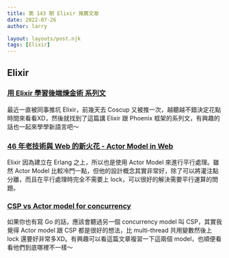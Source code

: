 ```yaml
---
title: 第 143 期 Elixir 推薦文章
date: 2022-07-26
author: larry

layout: layouts/post.njk
tags: [Elixir]
---
```


## Elixir

### [用 Elixir 學習後端煉金術 系列文](https://ithelp.ithome.com.tw/articles/10235287)

最近一直被同事推坑 Elixir，前幾天去 Coscup 又被推一次，越聽越不錯決定花點時間來看看XD，然後就找到了這篇講 Elixir 跟 Phoenix 框架的系列文，有興趣的話也一起來學學新語言吧～

### [46 年老技術與 Web 的新火花 - Actor Model in Web](https://blog.techbridge.cc/2019/06/21/actor-model-in-web/)

Elixir 因為建立在 Erlang 之上，所以也是使用 Actor Model 來進行平行處理。雖然 Actor Model 比較冷門一點，但他的設計概念其實非常好，除了可以將灌注點分離，而且在平行處理時完全不需要上 lock，可以很好的解決需要平行運算的問題。

### [CSP vs Actor model for concurrency](https://dev.to/karanpratapsingh/csp-vs-actor-model-for-concurrency-1cpg)

如果你也有寫 Go 的話，應該會聽過另一個 concurrency model 叫 CSP，其實我覺得 Actor model 跟 CSP 都是很好的想法，比 multi-thread 共用變數然後上 lock 還要好非常多XD。有興趣可以看這篇文章複習一下這兩個 model，也順便看看他們到底哪裡不一樣～
